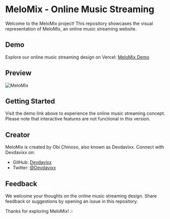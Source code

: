 # MeloMix - Online Music Streaming

Welcome to the MeloMix project! This repository showcases the visual representation of MeloMix, an online music streaming website.

## Demo

Explore our online music streaming design on Vercel: [MeloMix Demo](https://your-vercel-demo-link)

## Preview

![MeloMix](link-to-homepage-image.png)

## Getting Started

Visit the demo link above to experience the online music streaming concept. Please note that interactive features are not functional in this version.

## Creator

MeloMix is created by Obi Chinoso, also known as Devdavixx. Connect with Devdavixx on:

- GitHub: [Devdavixx](https://github.com/devdavixx)
- Twitter: [@Devdavixx](https://twitter.com/Devdavixx)

## Feedback

We welcome your thoughts on the online music streaming design. Share feedback or suggestions by opening an issue in this repository.

Thanks for exploring MeloMix! 🎶

